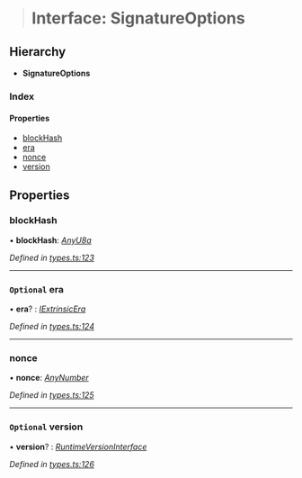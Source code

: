 > # Interface: SignatureOptions

## Hierarchy

* **SignatureOptions**

### Index

#### Properties

* [blockHash](_types_.signatureoptions.md#blockhash)
* [era](_types_.signatureoptions.md#optional-era)
* [nonce](_types_.signatureoptions.md#nonce)
* [version](_types_.signatureoptions.md#optional-version)

## Properties

###  blockHash

• **blockHash**: *[AnyU8a](../modules/_types_.md#anyu8a)*

*Defined in [types.ts:123](https://github.com/polkadot-js/api/blob/71c5920/packages/types/src/types.ts#L123)*

___

### `Optional` era

• **era**? : *[IExtrinsicEra](_types_.iextrinsicera.md)*

*Defined in [types.ts:124](https://github.com/polkadot-js/api/blob/71c5920/packages/types/src/types.ts#L124)*

___

###  nonce

• **nonce**: *[AnyNumber](../modules/_types_.md#anynumber)*

*Defined in [types.ts:125](https://github.com/polkadot-js/api/blob/71c5920/packages/types/src/types.ts#L125)*

___

### `Optional` version

• **version**? : *[RuntimeVersionInterface](_types_.runtimeversioninterface.md)*

*Defined in [types.ts:126](https://github.com/polkadot-js/api/blob/71c5920/packages/types/src/types.ts#L126)*